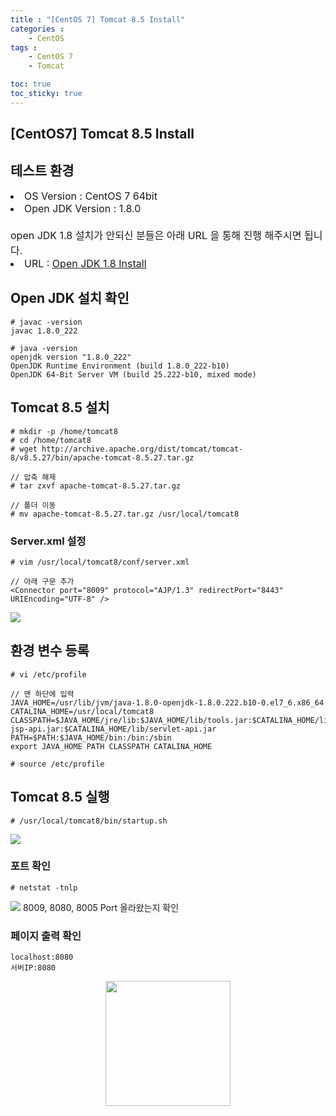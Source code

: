 ```yaml
---
title : "[CentOS 7] Tomcat 8.5 Install"
categories : 
    - CentOS
tags :
    - CentOS 7
    - Tomcat

toc: true
toc_sticky: true
---
```



## [CentOS7] Tomcat 8.5 Install

## 테스트 환경
<div style="font-size:16px;">
<li> OS Version : CentOS 7 64bit </li>
<li> Open JDK Version : 1.8.0 </li>
<br>
open JDK 1.8 설치가 안되신 분들은 아래 URL 을 통해 진행 해주시면 됩니다.<br>
<li> URL : <a href="https://hyundo0630.github.io/centos/CentOS-7-Open-JDK-1.8-Install/"> Open JDK 1.8 Install</a></li>
</div>

## Open JDK 설치 확인
```
# javac -version
javac 1.8.0_222

# java -version
openjdk version "1.8.0_222"
OpenJDK Runtime Environment (build 1.8.0_222-b10)
OpenJDK 64-Bit Server VM (build 25.222-b10, mixed mode)
```

## Tomcat 8.5 설치
```
# mkdir -p /home/tomcat8
# cd /home/tomcat8
# wget http://archive.apache.org/dist/tomcat/tomcat-8/v8.5.27/bin/apache-tomcat-8.5.27.tar.gz

// 압축 해제
# tar zxvf apache-tomcat-8.5.27.tar.gz

// 폴더 이동
# mv apache-tomcat-8.5.27.tar.gz /usr/local/tomcat8
```
### Server.xml 설정
```
# vim /usr/local/tomcat8/conf/server.xml

// 아래 구문 추가
<Connector port="8009" protocol="AJP/1.3" redirectPort="8443" URIEncoding="UTF-8" />
```

<img src="https://github.com/hyundo0630/hyundo0630.github.io/blob/main/images/Tomcat%20%EA%B4%80%EB%A0%A8/Server.xml.png?raw=true">

## 환경 변수 등록
```
# vi /etc/profile
```

```
// 맨 하단에 입력
JAVA_HOME=/usr/lib/jvm/java-1.8.0-openjdk-1.8.0.222.b10-0.el7_6.x86_64
CATALINA_HOME=/usr/local/tomcat8
CLASSPATH=$JAVA_HOME/jre/lib:$JAVA_HOME/lib/tools.jar:$CATALINA_HOME/lib-jsp-api.jar:$CATALINA_HOME/lib/servlet-api.jar
PATH=$PATH:$JAVA_HOME/bin:/bin:/sbin
export JAVA_HOME PATH CLASSPATH CATALINA_HOME
```

```
# source /etc/profile
```

## Tomcat 8.5 실행
```
# /usr/local/tomcat8/bin/startup.sh
```

<img src="https://github.com/hyundo0630/hyundo0630.github.io/blob/main/images/Tomcat%20%EA%B4%80%EB%A0%A8/Tomcat%20%EC%8B%A4%ED%96%89.png?raw=true">

### 포트 확인
```
# netstat -tnlp
```

<img src="https://github.com/hyundo0630/hyundo0630.github.io/blob/main/images/Tomcat%20%EA%B4%80%EB%A0%A8/Port%20%ED%99%95%EC%9D%B8.png?raw=true">
8009, 8080, 8005 Port 올라왔는지 확인

### 페이지 출력 확인
```
localhost:8080
서버IP:8080
```

<div style="text-align:center;">
<img src="https://github.com/hyundo0630/hyundo0630.github.io/blob/main/images/%EA%B0%90%EC%82%AC%ED%95%A9%EB%8B%88%EB%8B%A4.gif?raw=true" width="200" height="200">
</div>

